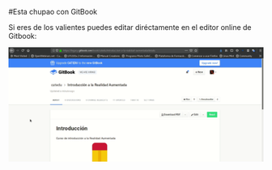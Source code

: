 #Esta chupao con GitBook

Si eres de los valientes puedes editar diréctamente en el editor online de Gitbook:

![](/assets/editar_en_gitbook.gif)
